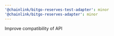 ```yaml
---
'@chainlink/bitgo-reserves-test-adapter': minor
'@chainlink/bitgo-reserves-adapter': minor
---
```


Improve compatibility of API
